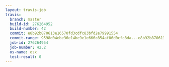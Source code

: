 ```yaml
---
layout: travis-job
travis:
  branch: master
  build-id: 276264952
  build-number: 42
  commit: e8b92b870613e16570fd3cdfc83bfd2e79991554
  commit-range: 9598d04ebe36e14bc9e1e666c854af06d0cfc8da...e8b92b870613e16570fd3cdfc83bfd2e79991554
  job-id: 276264954
  job-number: 42.2
  os-name: osx
  test-result: 0
---
```

